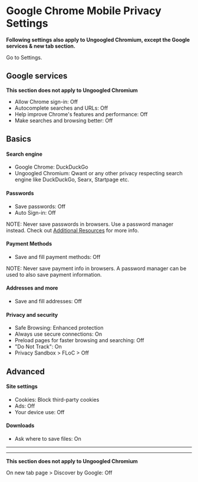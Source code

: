 # Google Chrome Mobile Privacy Settings

**Following settings also apply to Ungoogled Chromium, except the Google services & new tab section.**

Go to Settings.



## Google services
**This section does not apply to Ungoogled Chromium**

- Allow Chrome sign-in: Off
- Autocomplete searches and URLs: Off
- Help improve Chrome's features and performance: Off
- Make searches and browsing better: Off



## Basics

#### Search engine
- Google Chrome: DuckDuckGo
- Ungoogled Chromium: Qwant or any other privacy respecting search engine like DuckDuckGo, Searx, Startpage etc.

#### Passwords
- Save passwords: Off
- Auto Sign-in: Off

NOTE: Never save passwords in browsers. Use a password manager instead. Check out [Additional Resources](https://github.com/the-weird-aquarian/privacy-settings#additional-resources) for more info.

#### Payment Methods
- Save and fill payment methods: Off

NOTE: Never save payment info in browsers. A password manager can be used to also save payment information.

#### Addresses and more
- Save and fill addresses: Off

#### Privacy and security
- Safe Browsing: Enhanced protection
- Always use secure connections: On
- Preload pages for faster browsing and searching: Off
- "Do Not Track": On
- Privacy Sandbox > FLoC > Off



## Advanced

#### Site settings
- Cookies: Block third-party cookies
- Ads: Off
- Your device use: Off

#### Downloads
- Ask where to save files: On



---
---

**This section does not apply to Ungoogled Chromium**

On new tab page > Discover by Google: Off
